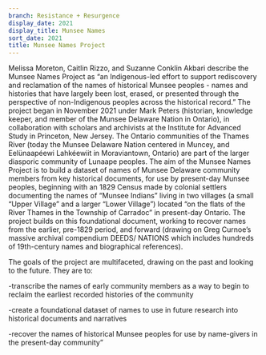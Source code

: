```yaml
---
branch: Resistance + Resurgence
display_date: 2021
display_title: Munsee Names
sort_date: 2021
title: Munsee Names Project
---
```


Melissa Moreton, Caitlin Rizzo, and Suzanne Conklin Akbari describe the Munsee Names Project as “an Indigenous-led effort to support rediscovery and reclamation of the names of historical Munsee peoples - names and histories that have largely been lost, erased, or presented through the perspective of non-Indigenous peoples across the historical record.” The project began in November 2021 under Mark Peters (historian, knowledge keeper, and member of the Munsee Delaware Nation in Ontario), in collaboration with scholars and archivists at the Institute for Advanced Study in Princeton, New Jersey. The Ontario communities of the Thames River (today the Munsee Delaware Nation centered in Muncey, and Eelünaapéewi Lahkéewiit in Moraviantown, Ontario) are part of the larger diasporic community of Lunaape peoples. The aim of the Munsee Names Project is to build a dataset of names of Munsee Delaware community members from key historical documents, for use by present-day Munsee peoples, beginning with an 1829 Census made by colonial settlers documenting the names of “Munsee Indians” living in two villages (a small “Upper Village” and a larger “Lower Village”) located “on the flats of the River Thames in the Township of Carradoc” in present-day Ontario. The project builds on this foundational document, working to recover names from the earlier, pre-1829 period, and forward (drawing on Greg Curnoe’s massive archival compendium DEEDS/ NATIONS which includes hundreds of 19th-century names and biographical references). 

The goals of the project are multifaceted, drawing on the past and looking to the future. They are to: 

-transcribe the names of early community members as a way to begin to reclaim the earliest recorded histories of the community

-create a foundational dataset of names to use in future research into historical documents and narratives

-recover the names of historical Munsee peoples for use by name-givers in the present-day community”

